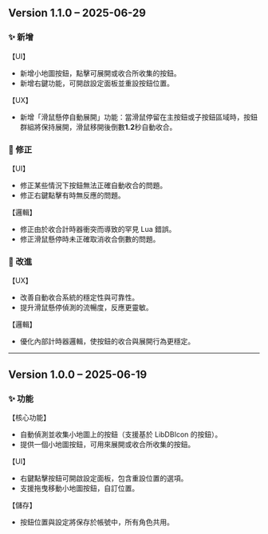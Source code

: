 ## Version 1.1.0 – 2025-06-29

### ✨ 新增
【UI】
- 新增小地圖按鈕，點擊可展開或收合所收集的按鈕。
- 新增右鍵功能，可開啟設定面板並重設按鈕位置。

【UX】
- 新增「滑鼠懸停自動展開」功能：當滑鼠停留在主按鈕或子按鈕區域時，按鈕群組將保持展開，滑鼠移開後倒數**1.2**秒自動收合。

### 🐞 修正
【UI】
- 修正某些情況下按鈕無法正確自動收合的問題。
- 修正右鍵點擊有時無反應的問題。

【邏輯】
- 修正由於收合計時器衝突而導致的罕見 Lua 錯誤。
- 修正滑鼠懸停時未正確取消收合倒數的問題。

### 🔧 改進
【UX】
- 改善自動收合系統的穩定性與可靠性。
- 提升滑鼠懸停偵測的流暢度，反應更靈敏。

【邏輯】
- 優化內部計時器邏輯，使按鈕的收合與展開行為更穩定。

---

## Version 1.0.0 – 2025-06-19

### ✨ 功能
【核心功能】
- 自動偵測並收集小地圖上的按鈕（支援基於 LibDBIcon 的按鈕）。
- 提供一個小地圖按鈕，可用來展開或收合所收集的按鈕。

【UI】
- 右鍵點擊按鈕可開啟設定面板，包含重設位置的選項。
- 支援拖曳移動小地圖按鈕，自訂位置。

【儲存】
- 按鈕位置與設定將保存於帳號中，所有角色共用。
